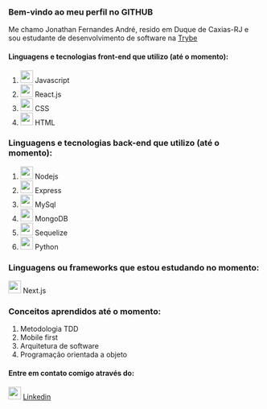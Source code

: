 ### Bem-vindo ao meu perfil no GITHUB

 Me chamo Jonathan Fernandes André, resido em Duque de Caxias-RJ e sou estudante de desenvolvimento de software na <a href="https://www.betrybe.com/"  target="_blank">Trybe</a> 
 
 #### Linguagens e tecnologias front-end que utilizo (até o momento):
 
 1. <img width="25px" src="https://upload.wikimedia.org/wikipedia/commons/thumb/9/99/Unofficial_JavaScript_logo_2.svg/480px-Unofficial_JavaScript_logo_2.svg.png"> Javascript
 2. <img width="25px" src="https://upload.wikimedia.org/wikipedia/commons/thumb/a/a7/React-icon.svg/1280px-React-icon.svg.png"> React.js
 3. <img width="25px" src="https://cdn4.iconfinder.com/data/icons/social-media-logos-6/512/121-css3-512.png"> CSS
 4. <img width="25px" src="https://cdn4.iconfinder.com/data/icons/social-media-logos-6/512/96-html5-256.png"> HTML

### Linguagens e tecnologias back-end que utilizo (até o momento):

1. <img width="25px" src="https://cdn0.iconfinder.com/data/icons/long-shadow-web-icons/512/nodejs-256.png"> Nodejs
2. <img width="25px" src="https://www.hugeserver.com/kb/wp-content/uploads/2017/12/expresslogo.png"> Express
3. <img width="25px" src="https://cdn-icons-png.flaticon.com/512/1199/1199128.png"> MySql
4. <img width="25px" src="https://cdn4.iconfinder.com/data/icons/logos-3/512/mongodb-2-256.png"> MongoDB
5. <img width="25px" src="https://brandslogos.com/wp-content/uploads/images/sequelize-logo.png"> Sequelize
6. <img width="25px" src="https://cdn4.iconfinder.com/data/icons/logos-and-brands/512/267_Python_logo-256.png"> Python

### Linguagens ou frameworks que estou estudando no momento:

<img width="25px" src="https://iconape.com/wp-content/png_logo_vector/next-js-logo.png"> Next.js

### Conceitos aprendidos até o momento: 

1. Metodologia TDD
2. Mobile first
3. Arquitetura de software
4. Programação orientada a objeto

#### Entre em contato comigo através do:
<img width="25px" src="https://cdn4.iconfinder.com/data/icons/social-media-logos-6/512/56-linkedin-256.png"> <a href="https://www.linkedin.com/in/jonathan-fernandesjf/" target="_blank">Linkedin</a>  
<!--
**jonathanjf/jonathanjf** is a ✨ _special_ ✨ repository because its `README.md` (this file) appears on your GitHub profile.

Here are some ideas to get you started:

- 🔭 I’m currently working on ...
- 🌱 I’m currently learning ...
- 👯 I’m looking to collaborate on ...
- 🤔 I’m looking for help with ...
- 💬 Ask me about ...
- 📫 How to reach me: ...
- 😄 Pronouns: ...
- ⚡ Fun fact: ...
-->
